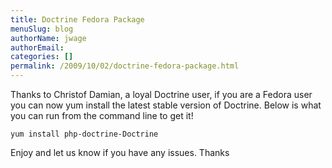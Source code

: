 ```yaml
---
title: Doctrine Fedora Package
menuSlug: blog
authorName: jwage 
authorEmail: 
categories: []
permalink: /2009/10/02/doctrine-fedora-package.html
---
```

Thanks to Christof Damian, a loyal Doctrine user, if you are a Fedora
user you can now yum install the latest stable version of Doctrine.
Below is what you can run from the command line to get it!

    yum install php-doctrine-Doctrine

Enjoy and let us know if you have any issues. Thanks
